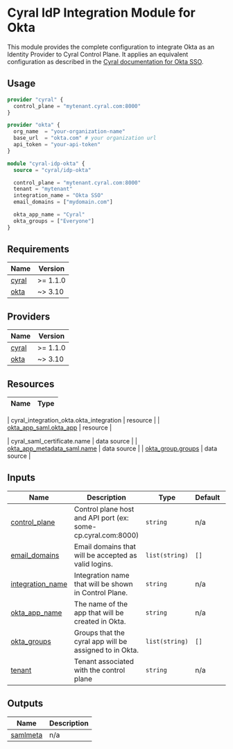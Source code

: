 # Cyral IdP Integration Module for Okta

This module provides the complete configuration to integrate Okta as an Identity Provider to Cyral Control Plane. It applies an equivalent configuration as described in the [Cyral documentation for Okta SSO](https://cyral.com/docs/sso-okta).

## Usage

```terraform
provider "cyral" {
  control_plane = "mytenant.cyral.com:8000"
}

provider "okta" {
  org_name  = "your-organization-name"
  base_url  = "okta.com" # your organization url
  api_token = "your-api-token"
}

module "cyral-idp-okta" {
  source = "cyral/idp-okta"

  control_plane = "mytenant.cyral.com:8000"
  tenant = "mytenant"
  integration_name = "Okta SSO"
  email_domains = ["mydomain.com"]

  okta_app_name = "Cyral"
  okta_groups = ["Everyone"]
}
```

## Requirements

| Name | Version |
|------|---------|
| <a name="requirement_cyral"></a> [cyral](#requirement\_cyral) | >= 1.1.0 |
| <a name="requirement_okta"></a> [okta](#requirement\_okta) | ~> 3.10 |

## Providers

| Name | Version |
|------|---------|
| <a name="provider_cyral"></a> [cyral](#provider\_cyral) | >= 1.1.0 |
| <a name="provider_okta"></a> [okta](#provider\_okta) | ~> 3.10 |

## Resources

| Name | Type |
|------|------|

| cyral_integration_okta.okta_integration | resource |
| [okta_app_saml.okta_app](https://registry.terraform.io/providers/okta/okta/latest/docs/resources/app_saml) | resource |

| cyral_saml_certificate.name | data source |
| [okta_app_metadata_saml.name](https://registry.terraform.io/providers/okta/okta/latest/docs/data-sources/app_metadata_saml) | data source |
| [okta_group.groups](https://registry.terraform.io/providers/okta/okta/latest/docs/data-sources/group) | data source |

## Inputs

| Name | Description | Type | Default | Required |
|------|-------------|------|---------|:--------:|
| <a name="input_control_plane"></a> [control\_plane](#input\_control\_plane) | Control plane host and API port (ex: some-cp.cyral.com:8000) | `string` | n/a | yes |
| <a name="input_email_domains"></a> [email\_domains](#input\_email\_domains) | Email domains that will be accepted as valid logins. | `list(string)` | `[]` | no |
| <a name="input_integration_name"></a> [integration\_name](#input\_integration\_name) | Integration name that will be shown in Control Plane. | `string` | n/a | yes |
| <a name="input_okta_app_name"></a> [okta\_app\_name](#input\_okta\_app\_name) | The name of the app that will be created in Okta. | `string` | n/a | yes |
| <a name="input_okta_groups"></a> [okta\_groups](#input\_okta\_groups) | Groups that the cyral app will be assigned to in Okta. | `list(string)` | `[]` | no |
| <a name="input_tenant"></a> [tenant](#input\_tenant) | Tenant associated with the control plane | `string` | n/a | yes |

## Outputs

| Name | Description |
|------|-------------|
| <a name="output_samlmeta"></a> [samlmeta](#output\_samlmeta) | n/a |
